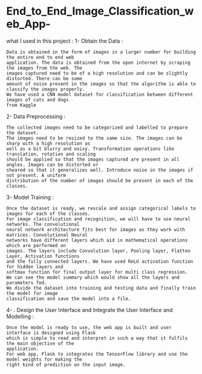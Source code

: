 # End_to_End_Image_Classification_web_App-

what I used in this project :
1- Obtain the Data :

    Data is obtained in the form of images in a larger number for building the entire end to end web 
    application. The data is obtained from the open internet by scraping the images from the web. The 
    images captured need to be of a high resolution and can be slightly distorted. There can be some 
    amount of noise present in the images so that the algorithm is able to classify the images properly.
    We have used a CNN model dataset for classification between different images of cats and dogs
    from Kaggle

2- Data Preprocessing :

    The collected images need to be categorized and labelled to prepare the dataset.
    The images need to be resized to the same size. The images can be sharp with a high resolution as 
    well as a bit blurry and noisy. Transformation operations like translation, rotation and scaling 
    should be applied so that the images captured are present in all angles. Images can be distorted or 
    sheared so that it generalizes well. Introduce noise in the images if not present. A uniform 
    distribution of the number of images should be present in each of the classes.

3- Model Training :

    Once the dataset is ready, we rescale and assign categorical labels to images for each of the classes.
    For image classification and recognition, we will have to use neural networks. The convolutional 
    neural network architecture fits best for images as they work with matrices. Convolutional Neural 
    networks have different layers which aid in mathematical operations which are performed on 
    images. The layers include Convolution layer, Pooling layer, Flatten Layer, Activation functions 
    and the fully connected layers. We have used ReLU activation function for hidden layers and 
    softmax function for final output layer for multi class regression.
    We can see the model summary which would show all the layers and parameters fed.
    We divide the dataset into training and testing data and finally train the model for image 
    classification and save the model into a file. 

4- . Design the User Interface and Integrate the User Interface and Modelling :

    Once the model is ready to use, the web app is built and user interface is designed using Flask 
    which is simple to read and interpret in such a way that it fulfils the main objective of the 
    application.
    For web app, Flask to integrates the TensorFlow library and use the model weights for making the 
    right kind of prediction on the input image.

